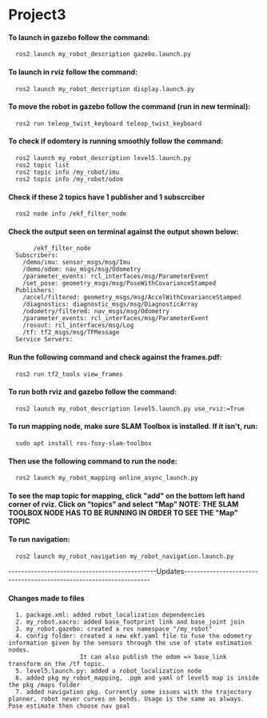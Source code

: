 # Project3
#### To launch in gazebo follow the command: 
      ros2 launch my_robot_description gazebo.launch.py
#### To launch in rviz follow the command: 
      ros2 launch my_robot_description display.launch.py
#### To move the robot in gazebo follow the command (run in new terminal): 
      ros2 run teleop_twist_keyboard teleop_twist_keyboard
#### To check if odomtery is running smoothly follow the command:
      ros2 launch my_robot_description level5.launch.py
      ros2 topic list
      ros2 topic info /my_robot/imu
      ros2 topic info /my_robot/odom
#### Check if these 2 topics have 1 publisher and 1 subscrciber
      ros2 node info /ekf_filter_node
#### Check the output seen on terminal against the output shown below:
           /ekf_filter_node
      Subscribers:
        /demo/imu: sensor_msgs/msg/Imu
        /demo/odom: nav_msgs/msg/Odometry
        /parameter_events: rcl_interfaces/msg/ParameterEvent
        /set_pose: geometry_msgs/msg/PoseWithCovarianceStamped
      Publishers:
        /accel/filtered: geometry_msgs/msg/AccelWithCovarianceStamped
        /diagnostics: diagnostic_msgs/msg/DiagnosticArray
        /odometry/filtered: nav_msgs/msg/Odometry
        /parameter_events: rcl_interfaces/msg/ParameterEvent
        /rosout: rcl_interfaces/msg/Log
        /tf: tf2_msgs/msg/TFMessage
      Service Servers:
#### Run the following command and check against the frames.pdf:
      ros2 run tf2_tools view_frames
#### To run both rviz and gazebo follow the command:
      ros2 launch my_robot_description level5.launch.py use_rviz:=True
#### To run mapping node, make sure SLAM Toolbox is installed. If it isn't, run:
      sudo apt install ros-foxy-slam-toolbox
#### Then use the following command to run the node:
      ros2 launch my_robot_mapping online_async_launch.py 
#### To see the map topic for mapping, click "add" on the bottom left hand corner of rviz. Click on "topics" and select "Map" NOTE: THE SLAM TOOLBOX NODE   HAS TO BE RUNNING IN ORDER TO SEE THE "Map" TOPIC
#### To run navigation:
      ros2 launch my_robot_navigation my_robot_navigation.launch.py

----------------------------------------------Updates-------------------------------------------------------------------
#### Changes made to files
      1. package.xml: added robot_localization dependencies
      2. my_robot.xacro: added base_footprint link and base_joint join
      3. my_robot.gazebo: created a ros namespace "/my_robot" 
      4. config folder: created a new ekf.yaml file to fuse the odometry information given by the sensors through the use of state estimation nodes.
                        It can also publish the odom => base_link transform on the /tf topic.
      5. level5.launch.py: added a robot_localization node
      6. added pkg my_robot_mapping, .pgm and yaml of level5 map is inside the pkg /maps folder
      7. added navigation pkg. Currently some issues with the trajectory planner, robot never curves on bends. Usage is the same as always. Pose estimate then choose nav goal

